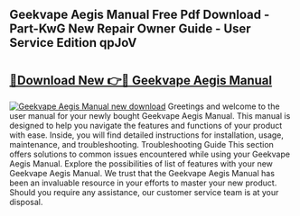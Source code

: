 ## Geekvape Aegis Manual Free Pdf Download - Part-KwG New Repair Owner Guide - User Service Edition qpJoV

# <h2><a href="http://bc43124.oget.top/?id=Geekvape+Aegis+Manual">🔗Download New 👉🔴 Geekvape Aegis Manual</a></h2>

[![Geekvape Aegis Manual new download](https://i.imgur.com/5g1atiW.png)](http://bc43124.oget.top/?id=Geekvape+Aegis+Manual)
Greetings and welcome to the user manual for your newly bought Geekvape Aegis Manual. This manual is designed to help you navigate the features and functions of your product with ease. Inside, you will find detailed instructions for installation, usage, maintenance, and troubleshooting. Troubleshooting Guide This section offers solutions to common issues encountered while using your Geekvape Aegis Manual. Explore the possibilities of list of features with your new Geekvape Aegis Manual. We trust that the Geekvape Aegis Manual has been an invaluable resource in your efforts to master your new product. Should you require any assistance, our customer service team is at your disposal.
